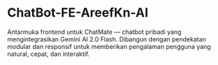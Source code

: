 # ChatBot-FE-AreefKn-AI
Antarmuka frontend untuk ChatMate — chatbot pribadi yang mengintegrasikan Gemini AI 2.0 Flash. Dibangun dengan pendekatan modular dan responsif untuk memberikan pengalaman pengguna yang natural, cepat, dan interaktif.
